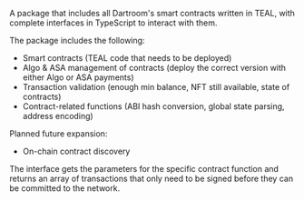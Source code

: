 A package that includes all Dartroom's smart contracts written in TEAL, with complete interfaces in TypeScript to interact with them.

The package includes the following:
- Smart contracts (TEAL code that needs to be deployed)
- Algo & ASA management of contracts (deploy the correct version with either Algo or ASA payments)
- Transaction validation (enough min balance, NFT still available, state of contracts)
- Contract-related functions (ABI hash conversion, global state parsing, address encoding)

Planned future expansion:
- On-chain contract discovery

The interface gets the parameters for the specific contract function and returns an array of transactions that only need to be signed before they can be committed to the network.